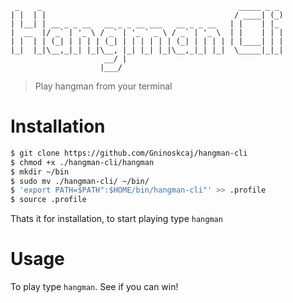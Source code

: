 ```
 _    _                                            _____ _ _ 
| |  | |                                          / ____| (_)
| |__| | __ _ _ __   __ _ _ __ ___   __ _ _ __   | |    | |_ 
|  __  |/ _` | '_ \ / _` | '_ ` _ \ / _` | '_ \  | |    | | |
| |  | | (_| | | | | (_| | | | | | | (_| | | | | | |____| | |
|_|  |_|\__,_|_| |_|\__, |_| |_| |_|\__,_|_| |_|  \_____|_|_|
                     __/ |                                   
                    |___/                                    
```

> Play hangman from your terminal



# Installation

```bash
$ git clone https://github.com/Gninoskcaj/hangman-cli
$ chmod +x ./hangman-cli/hangman
$ mkdir ~/bin
$ sudo mv ./hangman-cli/ ~/bin/
$ 'export PATH=$PATH":$HOME/bin/hangman-cli"' >> .profile
$ source .profile
```

Thats it for installation, to start playing type `hangman`

# Usage

To play type `hangman`. See if you can win!

